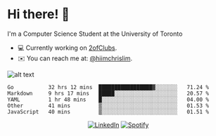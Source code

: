 # Hi there! 👋
I'm a Computer Science Student at the University of Toronto

- 💻 Currently working on [2ofClubs](https://github.com/2ofClubsApp).
- ✉️ You can reach me at: [@hiimchrislim](mailto:hello@hiimchrislim.co).

![alt text](https://user-images.githubusercontent.com/24628243/87171758-22f18c00-c2a1-11ea-9d8d-2777e59004b4.png "2ofClubs Logo")

<!--START_SECTION:waka-->
```text
Go           32 hrs 12 mins  █████████████████▓░░░░░░░   71.24 % 
Markdown     9 hrs 17 mins   █████░░░░░░░░░░░░░░░░░░░░   20.57 % 
YAML         1 hr 48 mins    █░░░░░░░░░░░░░░░░░░░░░░░░   04.00 % 
Other        41 mins         ▒░░░░░░░░░░░░░░░░░░░░░░░░   01.53 % 
JavaScript   40 mins         ▒░░░░░░░░░░░░░░░░░░░░░░░░   01.51 % 
```
<!--END_SECTION:waka-->

<div align="center">
<a href="https://www.linkedin.com/in/hiimchrislim" target="_blank"><img src="https://img.shields.io/badge/LinkedIn-%230077B5.svg?&style=flat-square&logo=linkedin&logoColor=white" alt="LinkedIn"></a>
<a href="https://open.spotify.com/user/clim1231" target="_blank"><img src="https://img.shields.io/badge/Spotify-%231ED760.svg?&style=flat-square&logo=spotify&logoColor=white" alt="Spotify"></a>

</div>

